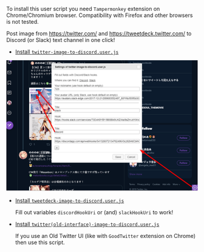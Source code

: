 To install this user script you need `Tampermonkey` extension on Chrome/Chromium browser. Compatibility with Firefox and other browsers is not tested. 

Post image from https://twitter.com/ and https://tweetdeck.twitter.com/ to Discord (or Slack) text channel in one click! 

* [Install `twitter-image-to-discord.user.js`](https://github.com/shtrih/twitter-repost-image-to-discord/raw/master/twitter-image-to-discord.user.js)

![Settings dialog on the screenshot](/screenshot-0.png)

* [Install `tweetdeck-image-to-discord.user.js`](https://github.com/shtrih/twitter-repost-image-to-discord/raw/master/tweetdeck-image-to-discord.user.js)

    Fill out variables `discordHookUri` or (and) `slackHookUri` to work!

* [Install `twitter(old-interface)-image-to-discord.user.js`](https://github.com/shtrih/twitter-repost-image-to-discord/raw/master/twitter(old-interface)-image-to-discord.user.js)
    
    If you use an Old Twitter UI (like with `GoodTwitter` extension on Chrome) then use this script.